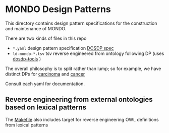 # MONDO Design Patterns

This directory contains design pattern specifications for the construction and maintenance of MONDO. 

There are two kinds of files in this repo

 * `*.yaml` design pattern specification [DOSDP spec](https://github.com/dosumis/dead_simple_owl_design_patterns)
 * `ld-mondo-*.tsv` tsv reverse engineered from ontology following DP (uses [dosdp-tools](https://github.com/INCATools/dosdp-tools) )

The overall philosophy is to split rather than lump; so for example, we have distinct DPs for [carcinoma](carcinoma.yaml) and [cancer](cancer.yaml)

Consult each yaml for documentation.

## Reverse engineering from external ontologies based on lexical patterns

The [Makefile](Makefile) also includes target for reverse engineering OWL definitions from lexical patterns
